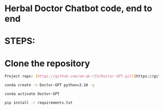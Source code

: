 # Herbal Doctor Chatbot code, end to end


# STEPS:
# Clone the repository

``` bash
Project repo: [https://github.com/sm-ak-r33/Doctor-GPT.git](https://github.com/sm-ak-r33/Herbal-EcoDoc.git)
```

```bash 
conda create -n Doctor-GPT python=3.10 -y
```

```bash
conda activate Doctor-GPT
```

```bash
pip install -r requirements.txt 
``` 
